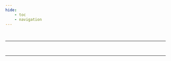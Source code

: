 ```yaml
---
hide:
    - toc
    - navigation
---
```





<!-- NE PAS MODIFIER CETTE PAGE -->





<html lang="fr">
    <div id="container-loader">
        <div id="loader"></div>
        <h4>Chargement</h4>
    </div>
</html>






<html lang="fr">
<head>
    <meta charset="utf-8">
    <!--<meta http-equiv="X-UA-Compatible" content="IE=edge">  Cette balise est faite pour adapter Internet Explorer, mais elle semble désuette en 2022-->
    <!--<meta name="description" content="csv to datatables to csv">-->
    <meta name="viewport" content="width=device-width, initial-scale=1">
    <!-- JQuery -->
    <script type="text/javascript" src="https://code.jquery.com/jquery-3.6.1.min.js"></script>
    <!-- JS Support Libraries -->
    <script type="text/javascript" src="https://unpkg.com/papaparse@5.3.0/papaparse.min.js"></script>
    <!-- Fontawesome JS -->
    <script src="https://kit.fontawesome.com/f9666d4f53.js" crossorigin="anonymous"></script>
    <!-- Custom JS -->
    <script type="text/javascript" src="../backend/extra.js"></script>
    <!-- Custom CSS -->
    <link rel="stylesheet" href="../backend/extra.css">
</head>
    <body><div id="content" class="hide">
        <div id="Banner"></div>
        <div id="catalog-navbar">
            <div id="btn-zone"></div>
            <div style="justify-content: center" class="hide neumorphic-card" id="filters-zone">
                <br><div id="grid-filter"></div>
                <hr><div id="grid-s-filter"></div>
                <div id="param-zone"></div>
            </div><br>
        </div>
        <div style="text-align:left;justify-content: left;" id="filters-list"></div>
        <div id="grid-preview"></div>
        <hr><div id="copyright-zone"></div>
        <div class="popup" id="popup2">
    <div>
    <a href="#" onclick="hide('popup2')"><i style="color: red;" class="fa-solid fa-xmark"></i>  Fermer</a>
    <h2 style="text-align:center; margin-top:0px;">Comment ajouter un projet ?</h2><hr>
            <details class="tip"><summary>Informations à renseigner</summary>
                <ul>
                    <li>sa <b>designation</b>,</li>
                    <li>une <b>description</b>,</li>
                    <li>son <b>adresse web principale</b>,</li>
                    <li>les <b>catégories associées</b>, (vous pouvez consulter les filtres <u><a href="#">principaux</a></u> ou <u><a href="#">secondaires</a></u>)</li>
                    <li>un lien web vers <b>une image</b>,</li>
                    <li>et les différents <b>partenaires</b>.</li>   
                </ul>
            </details><hr>
        <p>Si vous possèdez un <b>compte GitHub</b>, vous pouvez ajouter directement votre projet</p><a><button onclick="#" class="neumorphic-btn" style="width:100%;"><i class="fa-brands fa-github"></i> Ajouter votre projet</button></a><hr>
        <p>Vous pouvez également remplir notre <b>formulaire contact</b></p><a><button onclick="#" class="neumorphic-btn" style="width:100%;"><i class="fa-solid fa-plus"></i> Ajouter votre projet</button></a><hr>
    </div>
        </div>
    </div>   
    </body>
</html>



<style>

    
.popup {  
  display: none; 
  z-index: 0;
  position: fixed;
  top: 25px;
  bottom: 25px;  
  left: 25px;
  right: 25px;  
  margin-bottom: 0px;
  margin-right: 0px;
  background-color: white;
}
    
/*=== Navtabs hide - Petit écran ===*/
@media only screen and (min-width: 900px) {
    .popup { 
      left: 20%;
      right: 20%;
    }
}      

    
    
    
    
    

#popup2:after {
  position: fixed;
  content: "";
  top: 0;
  left: 0;
  bottom: 0;
  right: 0;
  background-color: #D5D5D5;
  z-index: -2;
}

#popup2:before {
  position: absolute;
  content: "";
  top: 0;
  left: 0;
  bottom: 0;
      background-color: #D5D5D5;
  right: 0;
  z-index: -1;
}
</style>






<style>
.md-header {
    display: none;
    
}    
     
#container-loader {
  display:none;  
  width: 100px;
  height: 425px;
  position: absolute;
  top: calc(50% - 17px);
  left: calc(50% - 35px);
}
    
    
#loader {
  width: 70px;
  height: 70px;
  border-style: solid;
  border-top-color: black;
  border-right-color: black;
  border-left-color: transparent;
  border-bottom-color: transparent;
  border-radius: 50%;
  box-sizing: border-box;
  animation: rotate 3s ease-in-out infinite;
  transform: rotate(-200deg)
}
@keyframes rotate {
  0% { border-width: 10px; }
  25% { border-width: 3px; }
  50% { 
    transform: rotate(360deg); 
    border-width: 10px;
  }
  75% { border-width: 3px;}
  100% { border-width: 10px;}
}
</style>